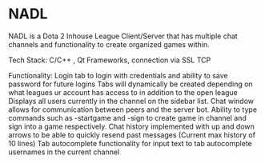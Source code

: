 # NADL

NADL is a Dota 2 Inhouse League Client/Server that has multiple chat channels and functionality to create organized games within.

Tech Stack: C/C++ , Qt Frameworks, connection via SSL TCP

Functionality:
Login tab to login with credentials and ability to save password for future logins
Tabs will dynamically be created depending on what leagues ur account has access to in addition to the open league
Displays all users currently in the channel on the sidebar list.
Chat window allows for communication between peers and the server bot. 
Ability to type commands such as -startgame and -sign to create game in channel and sign into a game respectively.
Chat history implemented with up and down arrows to be able to quickly resend past messages (Current max history of 10 lines)
Tab autocomplete functionality for input text to tab autocomplete usernames in the current channel


